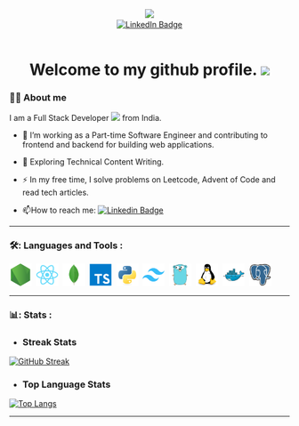 <div id="header" align="center">
  <img src="https://github.com/alansmathew/alansmathew/raw/master/lang.gif" />
  <div id="badges">
      <a href="https://www.linkedin.com/in/abhinav-pratap-singh-5764a2180/">
        <img src="https://img.shields.io/badge/LinkedIn-blue?style=for-the-badge&logo=linkedin&logoColor=white" alt="LinkedIn Badge"/>
      </a>
<!--     <a href="https://www.youtube.com/channel/UChyMQLMycXy7WFFVNuqZ6Bw">
      <img src="https://img.shields.io/badge/YouTube-red?style=for-the-badge&logo=youtube&logoColor=white" alt="Youtube Badge"/>
    </a> -->
  </div>
  <img src="https://komarev.com/ghpvc/?username=Mr-Unforgettable&style=flat-square&color=blue" alt=""/>
  <h1>
    Welcome to my github profile.
    <img src="https://media.giphy.com/media/hvRJCLFzcasrR4ia7z/giphy.gif" width="30px"/>
  </h1>
<!--   <div align="center">
    <img src="https://media.giphy.com/media/dWesBcTLavkZuG35MI/giphy.gif" width="500" height="300"/>
  </div> -->
</div>

### 👨‍💻 About me
I am a Full Stack Developer 
<img src="https://media.giphy.com/media/WUlplcMpOCEmTGBtBW/giphy.gif" width="30"> from India.
- :telescope: I’m working as a Part-time Software Engineer and contributing to frontend and backend for building web applications.

- :seedling: Exploring Technical Content Writing.

- :zap: In my free time, I solve problems on Leetcode, Advent of Code and read tech articles.

- :mailbox:How to reach me: [![Linkedin Badge](https://img.shields.io/badge/-Abhinav-blue?style=flat&logo=Linkedin&logoColor=white)](https://www.linkedin.com/in/abhinav-pratap-singh-5764a2180/)
---

### 🛠️: Languages and Tools :
<div>
  <img src="https://github.com/devicons/devicon/blob/master/icons/nodejs/nodejs-original.svg" title="NodeJS" alt="nodejs" width="40" height="40" />&nbsp;
  <img src="https://github.com/devicons/devicon/blob/master/icons/react/react-original.svg" title="React" alt="react" width="40" height="40" />&nbsp;
  <img src="https://github.com/devicons/devicon/blob/master/icons/mongodb/mongodb-original.svg" title="mongodb" alt="monogdb" width="40" height="40" />&nbsp;
  <img src="https://github.com/devicons/devicon/blob/master/icons/typescript/typescript-original.svg" title="TypeScript" alt="typescript" width="40" height="40" />&nbsp;
  <img src="https://github.com/devicons/devicon/blob/master/icons/python/python-original.svg" title="Python" alt="py" width="40" height="40" />&nbsp;
  <img src="https://github.com/devicons/devicon/blob/master/icons/tailwindcss/tailwindcss-original.svg" title="TailwindCss" alt="tailwindcss" width="40" height="40" />&nbsp;
  <img src="https://github.com/devicons/devicon/blob/master/icons/go/go-original.svg" title="Go" alt="go" width="40" height="40" />&nbsp;
  <img src="https://github.com/devicons/devicon/blob/master/icons/linux/linux-original.svg" title="Linux" alt="linux" width="40" height="40" />&nbsp;
  <img src="https://github.com/devicons/devicon/blob/master/icons/docker/docker-original.svg" title="Docker" alt="docker" width="40" height="40" />&nbsp;
  <img src="https://github.com/devicons/devicon/blob/master/icons/postgresql/postgresql-original.svg" title="Postgresql" alt="psql" width="40" height="40" />&nbsp;
</div>
<!--   <img src="" title="" alt="" width="40" height="40" />&nbsp; -->

---
### 📊: Stats :

- ### Streak Stats

[![GitHub Streak](https://github-readme-streak-stats.herokuapp.com?user=Mr-Unforgettable&theme=dracula&date_format=M%20j%5B%2C%20Y%5D&mode=weekly)](https://git.io/streak-stats)


- ### Top Language Stats

[![Top Langs](https://github-readme-stats.vercel.app/api/top-langs/?username=Mr-Unforgettable&layout=compact&theme=dracula)](https://github.com/Mr-Unforgettable/github-readme-stats)

---

